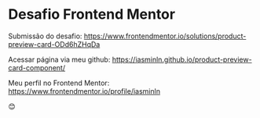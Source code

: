 # Desafio Frontend Mentor 


Submissão do desafio: https://www.frontendmentor.io/solutions/product-preview-card-ODd6hZHqDa

Acessar página via meu github: https://iasminln.github.io/product-preview-card-component/

Meu perfil no Frontend Mentor: https://www.frontendmentor.io/profile/iasminln

😊